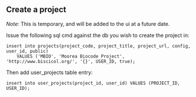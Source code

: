 ## Create a project

*Note:* This is temporary, and will be added to the ui at a future date.

Issue the following sql cmd against the db you wish to create the project in:

    insert into projects(project_code, project_title, project_url, config, user_id, public) 
        VALUES ('MBIO', 'Moorea Biocode Project', 'http://www.biscicol.org/', '{}', USER_ID, true);
        
Then add user_projects table entry:

    insert into user_projects(project_id, user_id) VALUES (PROJECT_ID, USER_ID);